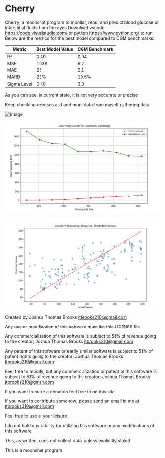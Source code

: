 # Cherry
Cherry; a moonshot program to monitor, read, and predict blood glucose or interstitial fluids from the eyes
Download vscode https://code.visualstudio.com/ or python https://www.python.org/ to run 
Below are the metrics for the best model compared to CGM benchmarks:

| Metric       | Best Model Value | CGM Benchmark |
|--------------|------------------|---------------|
| R²           | 0.49             | 0.94          |
| MSE          | 1038             | 6.2           |
| MAE          | 25               | 2.1           |
| MARD         | 21%              | 10.5%         |
| Sigma Level  | 0.40             | 3.0           |

As you can see, in current state, it is not very accurate or precise

Keep checking releases as I add more data from myself gathering data

![Image](pngfiles/1.png)

![Image](pngfiles/2.png)

![Image](pngfiles/3.png)

Created by Joshua Thomas Brooks jtbrooks210@gmail.com

Any use or modification of this software must list this LICENSE file

Any commercialization of this software is subject to 51% of revenue going to the creator; Joshua Thomas Brooks jtbrooks210@gmail.com

Any patent of this software or earily similar software is subject to 51% of patent rights going to the creator; Joshua Thomas Brooks jtbrooks210@gmail.com

Feel free to modify, but any commercialization or patent of this software is subject to 51% of revenue going to the creator; Joshua Thomas Brooks jtbrooks210@gmail.com

If you want to make a donation feel free to on this site

If you want to contribute somehow; please send an email to me at jtbrooks210@gmail.com

Feel free to use at your leisure

I do not hold any liability for utilizing this software or any modifications of this software

This, as written, does not collect data, unless explicitly stated

This is a moonshot program
